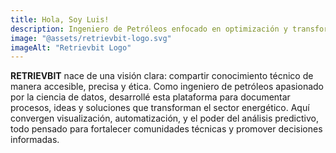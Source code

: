 ```yaml
---
title: Hola, Soy Luis!
description: Ingeniero de Petróleos enfocado en optimización y transformación digital con IA responsable
image: "@assets/retrievbit-logo.svg"
imageAlt: "Retrievbit Logo"
---
```


**RETRIEVBIT** nace de una visión clara: compartir conocimiento técnico de manera accesible, precisa y ética. Como ingeniero de petróleos apasionado por la ciencia de datos, desarrollé esta plataforma para documentar procesos, ideas y soluciones que transforman el sector energético. Aquí convergen visualización, automatización, y el poder del análisis predictivo, todo pensado para fortalecer comunidades técnicas y promover decisiones informadas.
